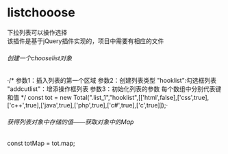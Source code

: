 # listchooose
下拉列表可以操作选择  
该插件是基于jQuery插件实现的，项目中需要有相应的文件
###### 创建一个chooselist对象
·/*
   参数1：插入列表的第一个区域
   参数2：创建列表类型  "hooklist":勾选框列表 "addcutlist"：增添操作框列表
   参数3：初始化列表的参数  每个数组中分别代表键和值
  */
const tot = new Total(".list_1","hooklist",[['html',false],['css',true],['c++',true],['java',true],['php',true],['c#',true],['c',true]]);·
###### 获得列表对象中存储的值——获取对象中的Map
   const totMap = tot.map;
